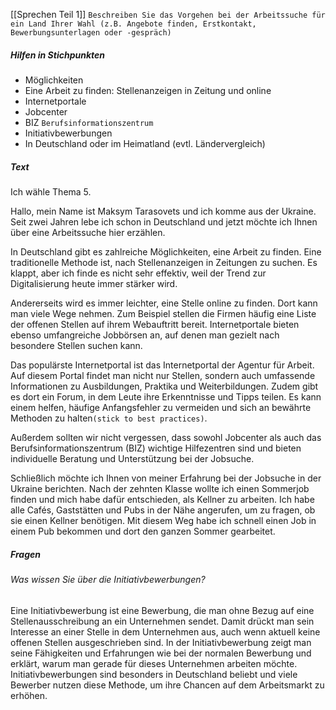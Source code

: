 [[Sprechen Teil 1]]
`Beschreiben Sie das Vorgehen bei der Arbeitssuche für ein Land Ihrer Wahl (z.B. Angebote finden, Erstkontakt, Bewerbungsunterlagen oder -gespräch)`
##### Hilfen in Stichpunkten
- Möglichkeiten
- Eine Arbeit zu finden: Stellenanzeigen in Zeitung und online
- Internetportale
- Jobcenter
- BIZ `Berufsinformationszentrum`
- Initiativbewerbungen
- In Deutschland oder im Heimatland (evtl. Ländervergleich)
##### Text
Ich wähle Thema 5.

Hallo, mein Name ist Maksym Tarasovets und ich komme aus der Ukraine. Seit zwei Jahren lebe ich schon in Deutschland und jetzt möchte ich Ihnen über eine Arbeitssuche hier erzählen.

In Deutschland gibt es zahlreiche Möglichkeiten, eine Arbeit zu finden. Eine traditionelle Methode ist, nach Stellenanzeigen in Zeitungen  zu suchen. Es klappt, aber ich finde es nicht sehr effektiv, weil der Trend zur Digitalisierung heute immer stärker wird.

Andererseits wird es immer leichter, eine Stelle online zu finden. Dort kann man viele Wege nehmen. Zum Beispiel stellen die Firmen häufig eine Liste der offenen Stellen auf ihrem Webauftritt bereit. Internetportale bieten ebenso umfangreiche Jobbörsen an, auf denen man gezielt nach besondere Stellen suchen kann. 

Das populärste Internetportal ist das Internetportal der Agentur für Arbeit. Auf diesem Portal findet man nicht nur Stellen, sondern auch umfassende Informationen zu Ausbildungen, Praktika und Weiterbildungen. Zudem gibt es dort ein Forum, in dem Leute ihre Erkenntnisse und Tipps teilen. Es kann einem helfen, häufige Anfangsfehler zu vermeiden und sich an bewährte Methoden zu halten`(stick to best practices)`.

Außerdem sollten wir nicht vergessen, dass sowohl Jobcenter als auch das Berufsinformationszentrum (BIZ) wichtige Hilfezentren sind und bieten individuelle Beratung und Unterstützung bei der Jobsuche.

Schließlich möchte ich Ihnen von meiner Erfahrung bei der Jobsuche in der Ukraine berichten. Nach der zehnten Klasse wollte ich einen Sommerjob finden und mich habe dafür entschieden, als Kellner zu arbeiten. Ich habe alle Cafés, Gaststätten und Pubs in der Nähe angerufen, um zu fragen, ob sie einen Kellner benötigen. Mit diesem Weg habe ich schnell einen Job in einem Pub bekommen und dort den ganzen Sommer gearbeitet.
##### Fragen
###### Was wissen Sie über die Initiativbewerbungen?
Eine Initiativbewerbung ist eine Bewerbung, die man ohne Bezug auf eine Stellenausschreibung an ein Unternehmen sendet. Damit drückt man sein Interesse an einer Stelle in dem Unternehmen aus, auch wenn aktuell keine offenen Stellen ausgeschrieben sind. In der Initiativbewerbung zeigt man seine Fähigkeiten und Erfahrungen wie bei der normalen Bewerbung und erklärt, warum man gerade für dieses Unternehmen arbeiten möchte. Initiativbewerbungen sind besonders in Deutschland beliebt und viele Bewerber nutzen diese Methode, um ihre Chancen auf dem Arbeitsmarkt zu erhöhen.